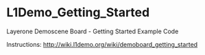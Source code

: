 # L1Demo_Getting_Started
Layerone Demoscene Board - Getting Started Example Code

Instructions:
<a href="http://wiki.l1demo.org/wiki/demoboard_getting_started"> http://wiki.l1demo.org/wiki/demoboard_getting_started </a>
